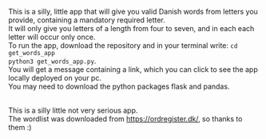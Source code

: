 This is a silly, little app that will give you valid Danish words from letters you provide, containing a mandatory required letter. <br />
It will only give you letters of a length from four to seven, and in each each letter will occur only once. <br />
To run the app, download the repository and in your terminal write:
`cd get_words_app` <br />
`python3 get_words_app.py`. <br />
You will get a message  containing a link, which you can click to see the app locally deployed on your pc. <br />
You may need to download the python packages flask and pandas. <br /> <br />

This is a silly little not very serious app. <br/>
The wordlist was downloaded from https://ordregister.dk/, so thanks to them :) 
